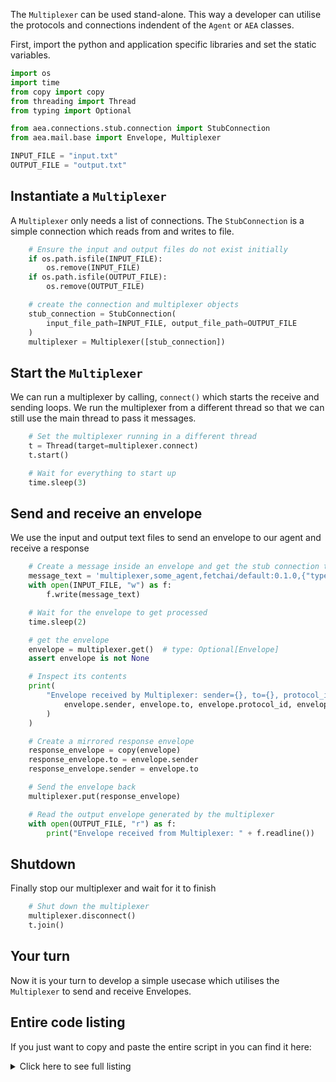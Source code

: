 The `Multiplexer` can be used stand-alone. This way a developer can utilise the protocols and connections indendent of the `Agent` or `AEA` classes.

First, import the python and application specific libraries and set the static variables.
``` python
import os
import time
from copy import copy
from threading import Thread
from typing import Optional

from aea.connections.stub.connection import StubConnection
from aea.mail.base import Envelope, Multiplexer

INPUT_FILE = "input.txt"
OUTPUT_FILE = "output.txt"
```

## Instantiate a `Multiplexer`

A `Multiplexer` only needs a list of connections. The `StubConnection` is a simple connection which reads from and writes to file.

``` python
    # Ensure the input and output files do not exist initially
    if os.path.isfile(INPUT_FILE):
        os.remove(INPUT_FILE)
    if os.path.isfile(OUTPUT_FILE):
        os.remove(OUTPUT_FILE)

    # create the connection and multiplexer objects
    stub_connection = StubConnection(
        input_file_path=INPUT_FILE, output_file_path=OUTPUT_FILE
    )
    multiplexer = Multiplexer([stub_connection])
```

## Start the `Multiplexer`

We can run a multiplexer by calling, `connect()` which starts the receive and sending loops. We run the multiplexer from a different thread so that we can still use the main thread to pass it messages.

``` python
    # Set the multiplexer running in a different thread
    t = Thread(target=multiplexer.connect)
    t.start()

    # Wait for everything to start up
    time.sleep(3)
```

## Send and receive an envelope
We use the input and output text files to send an envelope to our agent and receive a response
``` python
    # Create a message inside an envelope and get the stub connection to pass it into the multiplexer
    message_text = 'multiplexer,some_agent,fetchai/default:0.1.0,{"type": "bytes", "content": "aGVsbG8="}'
    with open(INPUT_FILE, "w") as f:
        f.write(message_text)

    # Wait for the envelope to get processed
    time.sleep(2)

    # get the envelope
    envelope = multiplexer.get()  # type: Optional[Envelope]
    assert envelope is not None

    # Inspect its contents
    print(
        "Envelope received by Multiplexer: sender={}, to={}, protocol_id={}, message={}".format(
            envelope.sender, envelope.to, envelope.protocol_id, envelope.message
        )
    )

    # Create a mirrored response envelope
    response_envelope = copy(envelope)
    response_envelope.to = envelope.sender
    response_envelope.sender = envelope.to

    # Send the envelope back
    multiplexer.put(response_envelope)

    # Read the output envelope generated by the multiplexer
    with open(OUTPUT_FILE, "r") as f:
        print("Envelope received from Multiplexer: " + f.readline())
```

## Shutdown
Finally stop our multiplexer and wait for it to finish
``` python
    # Shut down the multiplexer
    multiplexer.disconnect()
    t.join()
```

## Your turn

Now it is your turn to develop a simple usecase which utilises the `Multiplexer` to send and receive Envelopes.

## Entire code listing
If you just want to copy and paste the entire script in you can find it here:

<details><summary>Click here to see full listing</summary>
<p>

``` python
import os
import time
from copy import copy
from threading import Thread
from typing import Optional

from aea.connections.stub.connection import StubConnection
from aea.mail.base import Envelope, Multiplexer

INPUT_FILE = "input.txt"
OUTPUT_FILE = "output.txt"


def run():
    # Ensure the input and output files do not exist initially
    if os.path.isfile(INPUT_FILE):
        os.remove(INPUT_FILE)
    if os.path.isfile(OUTPUT_FILE):
        os.remove(OUTPUT_FILE)

    # create the connection and multiplexer objects
    stub_connection = StubConnection(
        input_file_path=INPUT_FILE, output_file_path=OUTPUT_FILE
    )
    multiplexer = Multiplexer([stub_connection])

    # Set the multiplexer running in a different thread
    t = Thread(target=multiplexer.connect)
    t.start()

    # Wait for everything to start up
    time.sleep(3)

    # Create a message inside an envelope and get the stub connection to pass it into the multiplexer
    message_text = 'multiplexer,some_agent,fetchai/default:0.1.0,{"type": "bytes", "content": "aGVsbG8="}'
    with open(INPUT_FILE, "w") as f:
        f.write(message_text)

    # Wait for the envelope to get processed
    time.sleep(2)

    # get the envelope
    envelope = multiplexer.get()  # type: Optional[Envelope]
    assert envelope is not None

    # Inspect its contents
    print(
        "Envelope received by Multiplexer: sender={}, to={}, protocol_id={}, message={}".format(
            envelope.sender, envelope.to, envelope.protocol_id, envelope.message
        )
    )

    # Create a mirrored response envelope
    response_envelope = copy(envelope)
    response_envelope.to = envelope.sender
    response_envelope.sender = envelope.to

    # Send the envelope back
    multiplexer.put(response_envelope)

    # Read the output envelope generated by the multiplexer
    with open(OUTPUT_FILE, "r") as f:
        print("Envelope received from Multiplexer: " + f.readline())

    # Shut down the multiplexer
    multiplexer.disconnect()
    t.join()


if __name__ == "__main__":
    run()
```

<br />
